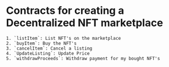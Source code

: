 # Contracts for creating a Decentralized NFT marketplace
    1. `listItem`: List NFT's on the marketplace
    2. `buyItem`: Buy the NFT's
    3. `cancelItem`: Cancel a listing
    4. `UpdateListing`: Update Price
    5. `withdrawProceeds`: Withdraw payment for my bought NFT's